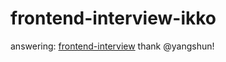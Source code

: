 # frontend-interview-ikko
answering:
[frontend-interview](https://github.com/yangshun/front-end-interview-handbook) 
thank @yangshun!